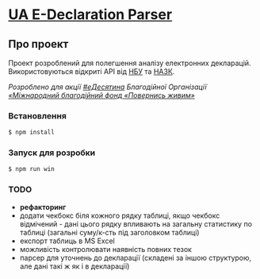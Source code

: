 # [UA E-Declaration Parser](https://ua-e-declaration.herokuapp.com/)

## Про проект
Проект розроблений для полегшення аналізу електронних декларацій.
Використовуються відкриті API від [НБУ](https://bank.gov.ua/control/uk/publish/article?art_id=38441973) та [НАЗК](https://public.nazk.gov.ua/public_api).

*Розроблено для акції [#еДесятина](https://www.facebook.com/hashtag/%D0%B5%D0%B4%D0%B5%D1%81%D1%8F%D1%82%D0%B8%D0%BD%D0%B0) Благодійної Організації [«Міжнародний благодійний фонд «Повернись живим»](https://www.facebook.com/backandalive/)*

### Встановлення
```sh
$ npm install
```
### Запуск для розробки
```sh
$ npm run win
```

### TODO
* **рефакторинг**
* додати чекбокс біля кожного рядку таблиці, якщо чекбокс відмічений - дані цього рядку впливають на загальну статистику по таблиці (загальні суму/к-сть під заголовком таблиці)
* експорт таблиць в MS Excel
* можливість контролювати наявність повних тезок
* парсер для уточнень до декларації (складені за іншою структурою, але дані такі ж як і в декларації)
